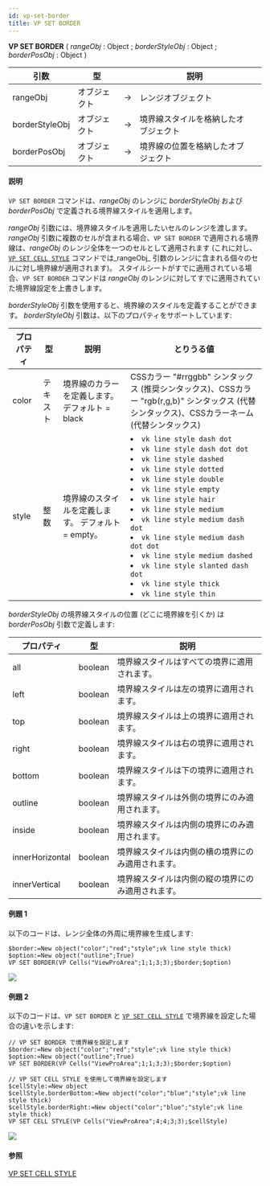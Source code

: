 ```yaml
---
id: vp-set-border
title: VP SET BORDER
---
```


<!-- REF #_method_.VP SET BORDER.Syntax -->

**VP SET BORDER** ( _rangeObj_ : Object ; _borderStyleObj_ : Object  ; _borderPosObj_ : Object ) <!-- END REF -->

<!-- REF #_method_.VP SET BORDER.Params -->

| 引数             | 型      |    | 説明                 |                  |
| -------------- | ------ | -- | ------------------ | ---------------- |
| rangeObj       | オブジェクト | -> | レンジオブジェクト          |                  |
| borderStyleObj | オブジェクト | -> | 境界線スタイルを格納したオブジェクト |                  |
| borderPosObj   | オブジェクト | -> | 境界線の位置を格納したオブジェクト  | <!-- END REF --> |

#### 説明

`VP SET BORDER` コマンドは、<!-- REF #_method_.VP SET BORDER.Summary -->_rangeObj_ のレンジに _borderStyleObj_ および _borderPosObj_ で定義される境界線スタイルを適用します<!-- END REF -->。

_rangeObj_ 引数には、境界線スタイルを適用したいセルのレンジを渡します。 _rangeObj_ 引数に複数のセルが含まれる場合、`VP SET BORDER` で適用される境界線は、_rangeObj_ のレンジ全体を一つのセルとして適用されます (これに対し、[`VP SET CELL STYLE`](vp-set-cell-style.md) コマンドでは_rangeObj_ 引数のレンジに含まれる個々のセルに対し境界線が適用されます)。 スタイルシートがすでに適用されている場合、`VP SET BORDER` コマンドは _rangeObj_ のレンジに対してすでに適用されていた境界線設定を上書きします。

_borderStyleObj_ 引数を使用すると、境界線のスタイルを定義することができます。 _borderStyleObj_ 引数は、以下のプロパティをサポートしています:

| プロパティ | 型    | 説明                             | とりうる値                                                                                                                                                                                                                                                                                                                                                                                                                                                                                         |
| ----- | ---- | ------------------------------ | --------------------------------------------------------------------------------------------------------------------------------------------------------------------------------------------------------------------------------------------------------------------------------------------------------------------------------------------------------------------------------------------------------------------------------------------------------------------------------------------- |
| color | テキスト | 境界線のカラーを定義します。 デフォルト = black   | CSSカラー "#rrggbb" シンタックス (推奨シンタックス)、CSSカラー "rgb(r,g,b)" シンタックス (代替シンタックス)、CSSカラーネーム (代替シンタックス)                                                                                                                                                                                                                                                                                                                     |
| style | 整数   | 境界線のスタイルを定義します。 デフォルト = empty。 | <li>`vk line style dash dot`</li><li>`vk line style dash dot dot`</li><li>`vk line style dashed`</li> <li>`vk line style dotted`</li><li>`vk line style double`</li><li>`vk line style empty`</li><li>`vk line style hair`</li> <li>`vk line style medium`</li><li>`vk line style medium dash dot`</li><li>`vk line style medium dash dot dot`</li><li>`vk line style medium dashed`</li><li>`vk line style slanted dash dot`</li><li>`vk line style thick`</li><li>`vk line style thin`</li> |

_borderStyleObj_ の境界線スタイルの位置 (どこに境界線を引くか) は _borderPosObj_ 引数で定義します:

| プロパティ           | 型       | 説明                        |
| --------------- | ------- | ------------------------- |
| all             | boolean | 境界線スタイルはすべての境界に適用されます。    |
| left            | boolean | 境界線スタイルは左の境界に適用されます。      |
| top             | boolean | 境界線スタイルは上の境界に適用されます。      |
| right           | boolean | 境界線スタイルは右の境界に適用されます。      |
| bottom          | boolean | 境界線スタイルは下の境界に適用されます。      |
| outline         | boolean | 境界線スタイルは外側の境界にのみ適用されます。   |
| inside          | boolean | 境界線スタイルは内側の境界にのみ適用されます。   |
| innerHorizontal | boolean | 境界線スタイルは内側の横の境界にのみ適用されます。 |
| innerVertical   | boolean | 境界線スタイルは内側の縦の境界にのみ適用されます。 |

#### 例題 1

以下のコードは、レンジ全体の外周に境界線を生成します:

```4d
$border:=New object("color";"red";"style";vk line style thick)
$option:=New object("outline";True)
VP SET BORDER(VP Cells("ViewProArea";1;1;3;3);$border;$option)
```

![](../../assets/en/ViewPro/cmd_vpSETBORDER1.PNG)

#### 例題 2

以下のコードは、`VP SET BORDER` と [`VP SET CELL STYLE`](vp-set-cell-style.md) で境界線を設定した場合の違いを示します:

```4d
// VP SET BORDER で境界線を設定します
$border:=New object("color";"red";"style";vk line style thick)
$option:=New object("outline";True)
VP SET BORDER(VP Cells("ViewProArea";1;1;3;3);$border;$option)

// VP SET CELL STYLE を使用して境界線を設定します
$cellStyle:=New object
$cellStyle.borderBottom:=New object("color";"blue";"style";vk line style thick)
$cellStyle.borderRight:=New object("color";"blue";"style";vk line style thick)
VP SET CELL STYLE(VP Cells("ViewProArea";4;4;3;3);$cellStyle)
```

![](../../assets/en/ViewPro/cmd_vpSETBORDER2.PNG)

#### 参照

[VP SET CELL STYLE](vp-set-cell-style.md)
